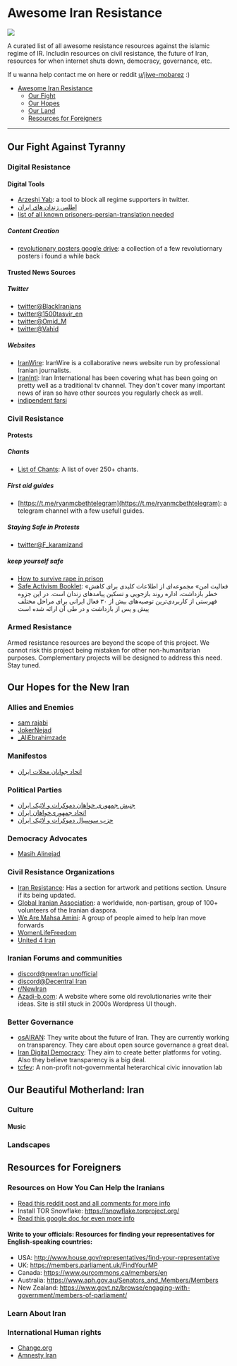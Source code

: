 # Awesome Iran Resistance

<img src="https://github.com/Jiwe-Mobarez/Better-Democracy/blob/main/Assets/Images/General/ZanZendegiAzadi.png?raw=true">

A curated list of all awesome resistance resources against the islamic regime of IR. Includin resources on civil resistance, the future of Iran, resources for when internet shuts down, democracy, governance, etc.

If u wanna help contact me on here or reddit [u/jiwe-mobarez](https://old.reddit.com/user/jiwe-mobarez/) :)

- [Awesome Iran Resistance](#awesome-iran-resistance)
    - [Our Fight](#our-fight-against-tyranny)
    - [Our Hopes](#our-hopes-for-the-new-iran)
    - [Our Land](#our-land)
    - [Resources for Foreigners](#resources-for-foreigners)


----

## Our Fight Against Tyranny
### Digital Resistance
#### Digital Tools
* [Arzeshi Yab](https://www.arzeshiyab.com/): a tool to block all regime supporters in twitter.
* [اطلس زندان های ایران](https://ipa.united4iran.org/en/)
* [list of all known prisoners-persian-translation needed](https://docs.google.com/spreadsheets/d/1uhfm9FWCcB7qw_i7LpJiP219CxXf_nPC8UiM_X-IQgk/edit#gid=1028452535)
##### Content Creation
* [revolutionary posters google drive](https://drive.google.com/drive/folders/1x5ltclswHy8zhv-gbR3FK8GfhNfmoB_t): a collection of a few revolutiornary posters i found a while back
#### Trusted News Sources
##### Twitter

* [twitter@BlackIranians](https://twitter.com/BlackIranians)
* [twitter@1500tasvir_en](https://twitter.com/1500tasvir_en)
* [twitter@Omid_M](https://twitter.com/Omid_M)
* [twitter@Vahid](https://twitter.com/Vahid)

##### Websites
* [IranWire](https://iranwire.com/en/): IranWire is a collaborative news website run by professional Iranian journalists.
* [IranIntl](https://www.iranintl.com/en): Iran International has been covering what has been going on pretty well as a traditional tv channel. They don't cover many important news of iran so have other sources you regularly check as well.
* [indipendent farsi](https://www.independentpersian.com/)

### Civil Resistance
#### Protests
##### Chants
* [List of Chants](https://docs.google.com/spreadsheets/d/1w0H2AjCpgUHJzWlpVDr5vs4iGb22UWMbWlVNCjMTz50/edit#gid=0): A list of over 250+ chants.
##### First aid guides
* [https://t.me/ryanmcbethtelegram](https://t.me/ryanmcbethtelegram): a telegram channel with a few usefull guides.
##### Staying Safe in Protests
* [twitter@F_karamizand](https://twitter.com/F_karamizand)

##### keep yourself safe

* [How to survive rape in prison](https://iranhrdc.org/surviving-rape-in-irans-prisons/amp/)
* [Safe Activism Booklet](https://united4iran.org/fa/safe-activism/#download): «فعالیت امن» مجموعه‌ای از اطلاعات کلیدی برای کاهش خطر بازداشت، اداره روند بازجویی و تسکین پیامدهای زندان است. در این جزوه فهرستی از کاربردی‌ترین توصیه‌های بیش از ۳۰ فعال ایرانی برای مراحل مختلف پیش و پس از بازداشت و در طی آن ارائه شده است

### Armed Resistance

Armed resistance resources are beyond the scope of this project. We cannot risk this project being mistaken for other non-humanitarian purposes. Complementary projects will be designed to address this need. Stay tuned.

## Our Hopes for the New Iran
### Allies and Enemies
* [sam rajabi](https://twitter.com/samrajabii)
* [JokerNejad](https://twitter.com/Jokernejad)
* [_AliEbrahimzade](https://twitter.com/_AliEbrahimzade)
### Manifestos
* [اتحاد جوانان محلات ایران](https://twitter.com/UYI_fa/status/1602669174253563904)
### Political Parties
* [ جنبش جمهوری خواهان دموکرات و لائیک ایران](http://nedayeazady.org/)
* [اتحاد جمهوری‌خواهان ایران](http://jomhouri.com/jomhouri/)
* [حزب سوسیال دموکرات و لائیک ایران](https://rangin-kaman.net/)
### Democracy Advocates
* [Masih Alinejad](https://twitter.com/AlinejadMasih)

### Civil Resistance Organizations

* [Iran Resistance](https://iranresistance.com/): Has a section for artwork and petitions section. Unsure if its being updated.
* [Global Iranian Association](https://www.globaliranianassociation.com/): a worldwide, non-partisan, group of 100+ volunteers of the Iranian diaspora.
* [We Are Mahsa Amini](https://wearemahsaamini.com/): A group of people aimed to help Iran move forwards
* [WomenLifeFreedom](https://www.womenlifefreedom.com/)
* [United 4 Iran](https://united4iran.org/en/)

### Iranian Forums and communities
* [discord@newIran unofficial](https://discord.com/invite/8qbuA4kBQB)
* [discord@Decentral Iran](https://discord.gg/G3Y5SaRD)
* [r/NewIran](https://reddit.com/r/NewIran)
* [Azadi-b.com](https://www.azadi-b.com/): A website where some old revolutionaries write their ideas. Site is still stuck in 2000s Wordpress UI though.


### Better Governance

* [osAIRAN](https://github.com/osAIran): They write about the future of Iran. They are currently working on transparency. They care about open source governance a great deal.
* [Iran Digital Democracy](https://github.com/irandigitaldemocracy): They aim to create better platforms for voting. Also they believe transparency is a big deal.
* [tcfev](https://github.com/tcfev): A non-profit not-governmental heterarchical civic innovation lab

## Our Beautiful Motherland: Iran
### Culture
#### Music
### Landscapes
## Resources for Foreigners

### Resources on How You Can Help the Iranians

* [Read this reddit post and all comments for more info](https://old.reddit.com/r/NewIran/comments/yc7jbs/help_us_create_a_central_place_for_content_and/)
* Install TOR Snowflake: https://snowflake.torproject.org/
* [Read this google doc for even more info](https://docs.google.com/document/d/1DjSDd4MHlgEmXbuhWpV2g3RrVsEUpT0xKPVarzjkCKc/)

#### Write to your officials: Resources for finding your representatives for English-speaking countries:

* USA: http://www.house.gov/representatives/find-your-representative
* UK: https://members.parliament.uk/FindYourMP
* Canada: https://www.ourcommons.ca/members/en
* Australia: https://www.aph.gov.au/Senators_and_Members/Members
* New Zealand: https://www.govt.nz/browse/engaging-with-government/members-of-parliament/


### Learn About Iran

### International Human rights

* [Change.org](https://www.change.org/)
* [Amnesty Iran](https://www.amnesty.org/en/location/middle-east-and-north-africa/iran/)



